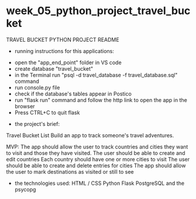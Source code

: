 # week_05_python_project_travel_bucket

TRAVEL BUCKET PYTHON PROJECT README

- running instructions for this applications:

* open the "app_end_point" folder in VS code
* create database "travel_bucket"
* in the Terminal run "psql -d travel_database -f travel_database.sql" command
* run console.py file
* check if the database's tables appear in Postico
* run "flask run" command and follow the http link to open the app in the browser
* Press CTRL+C to quit flask 

- the project's brief:

Travel Bucket List
Build an app to track someone's travel adventures.

MVP:
The app should allow the user to track countries and cities they want to visit and those they have visited.
The user should be able to create and edit countries
Each country should have one or more cities to visit
The user should be able to create and delete entries for cities
The app should allow the user to mark destinations as visited or still to see

- the technologies used: 
HTML / CSS
Python
Flask
PostgreSQL and the psycopg
